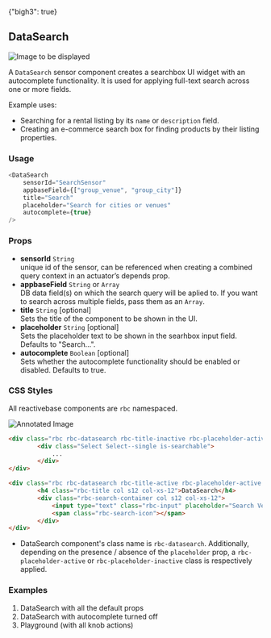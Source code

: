 {"bigh3": true}

## DataSearch

![Image to be displayed](https://i.imgur.com/dLeyahL.png)

A `DataSearch` sensor component creates a searchbox UI widget with an autocomplete functionality. It is used for applying full-text search across one or more fields.

Example uses:
* Searching for a rental listing by its `name` or `description` field.
* Creating an e-commerce search box for finding products by their listing properties.

### Usage

```js
<DataSearch
	sensorId="SearchSensor"
	appbaseField={["group_venue", "group_city"]}
	title="Search"
	placeholder="Search for cities or venues"
	autocomplete={true}
/>
```

### Props

- **sensorId** `String`  
		unique id of the sensor, can be referenced when creating a combined query context in an actuator’s depends prop.
- **appbaseField** `String` or `Array`  
		DB data field(s) on which the search query will be aplied to. If you want to search across multiple fields, pass them as an `Array`.
- **title** `String` [optional]  
		Sets the title of the component to be shown in the UI.
- **placeholder** `String` [optional]  
		Sets the placeholder text to be shown in the searhbox input field. Defaults to "Search...".
- **autocomplete** `Boolean` [optional]  
		Sets whether the autocomplete functionality should be enabled or disabled. Defaults to true.


### CSS Styles

All reactivebase components are `rbc` namespaced.

![Annotated Image](https://i.imgur.com/ysbmr3Gg.png)

```html
<div class="rbc rbc-datasearch rbc-title-inactive rbc-placeholder-active rbc-autocomplete-active">
		<div class="Select Select--single is-searchable">
			...
		</div>
</div>

<div class="rbc rbc-datasearch rbc-title-active rbc-placeholder-active rbc-autocomplete-inactive">
		<h4 class="rbc-title col s12 col-xs-12">DataSearch</h4>
		<div class="rbc-search-container col s12 col-xs-12">
			<input type="text" class="rbc-input" placeholder="Search Venue" value="">
			<span class="rbc-search-icon"></span>
		</div>
</div>

```

* DataSearch component's class name is `rbc-datasearch`. Additionally, depending on the presence / absence of the `placeholder` prop, a `rbc-placeholder-active` or `rbc-placeholder-inactive` class is respectively applied.


### Examples

1. DataSearch with all the default props
1. DataSearch with autocomplete turned off
1. Playground (with all knob actions)
